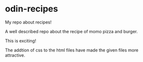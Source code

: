 # odin-recipes
My repo about recipes!

A well described repo about the recipe of momo pizza and burger.

This is exciting!
  
The addtion of css to the html files have made the given files more attractive.

